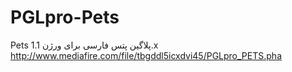 # PGLpro-Pets
Pets
پلاگین پتس فارسی برای ورژن
1.1.x
http://www.mediafire.com/file/tbgddl5icxdvi45/PGLpro_PETS.pha
